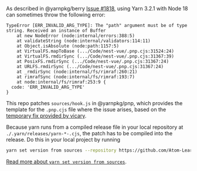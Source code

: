 As described in @yarnpkg/berry [Issue #1818](https://github.com/yarnpkg/berry/issues/1818), using Yarn 3.2.1 with Node 18 can sometimes throw the following error:

```log
TypeError [ERR_INVALID_ARG_TYPE]: The "path" argument must be of type string. Received an instance of Buffer
    at new NodeError (node:internal/errors:388:5)
    at validateString (node:internal/validators:114:11)
    at Object.isAbsolute (node:path:1157:5)
    at VirtualFS.mapToBase (.../Code/nest-vue/.pnp.cjs:31524:24)
    at VirtualFS.rmdirSync (.../Code/nest-vue/.pnp.cjs:31367:39)
    at PosixFS.rmdirSync (.../Code/nest-vue/.pnp.cjs:31367:24)
    at URLFS.rmdirSync (.../Code/nest-vue/.pnp.cjs:31367:24)
    at _rmdirSync (node:internal/fs/rimraf:260:21)
    at rimrafSync (node:internal/fs/rimraf:193:7)
    at node:internal/fs/rimraf:253:9 {
  code: 'ERR_INVALID_ARG_TYPE'
}
```

This repo patches `sources/hook.js` in @yarnpkg/pnp, which provides the template for the `.pnp.cjs` file where the issue arises, based on the [temporary fix provided by vicary](https://github.com/yarnpkg/berry/issues/1818#issuecomment-1065829365).

Because yarn runs from a compiled release file in your local repository at `./.yarn/releases/yarn-*-.cjs`, the patch has to be compiled into the release. Do this in your local project by running

```bash
yarn set version from sources --repository https://github.com/Atom-Learning/yarn-3.2.1-pnp-patch
```

[Read more about `yarn set version from sources`](https://yarnpkg.com/cli/set/version/from/sources).
